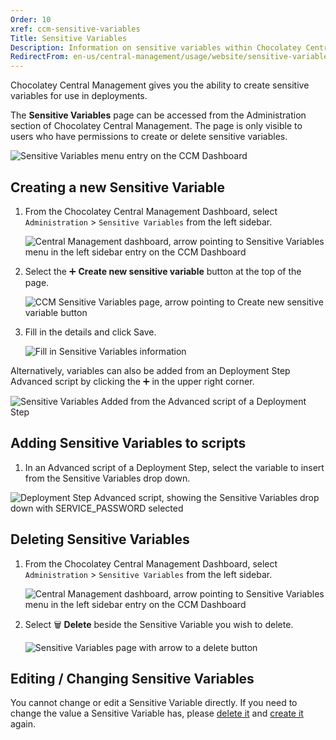 ```yaml
---
Order: 10
xref: ccm-sensitive-variables
Title: Sensitive Variables
Description: Information on sensitive variables within Chocolatey Central Management
RedirectFrom: en-us/central-management/usage/website/sensitive-variables
---
```


Chocolatey Central Management gives you the ability to create sensitive variables for use in deployments.

The **Sensitive Variables** page can be accessed from the Administration section of Chocolatey Central Management. The page is only visible to users who have permissions to create or delete sensitive variables.

![Sensitive Variables menu entry on the CCM Dashboard](/assets/images/sensitive-variables/ccm-sensitive-variables-nav.png)

## Creating a new Sensitive Variable

1. From the Chocolatey Central Management Dashboard, select `Administration` > `Sensitive Variables` from the left sidebar.

    ![Central Management dashboard, arrow pointing to Sensitive Variables menu in the left sidebar entry on the CCM Dashboard](/assets/images/sensitive-variables/ccm-sensitive-variables-nav.png)
1. Select the :heavy_plus_sign: **Create new sensitive variable** button at the top of the page.

    ![CCM Sensitive Variables page, arrow pointing to Create new sensitive variable button](/assets/images/sensitive-variables/create-new-btn.png)
1. Fill in the details and click Save.

    ![Fill in Sensitive Variables information](/assets/images/sensitive-variables/fill-in-variable.png)

Alternatively, variables can also be added from an Deployment Step Advanced script by clicking the :heavy_plus_sign: in the upper right corner.

![Sensitive Variables Added from the Advanced script of a Deployment Step](/assets/images/sensitive-variables/ccm-deployment-step-add-btn.png)

## Adding Sensitive Variables to scripts

<?! Include "../../../../shared/sensitive-variables-note.txt" /?>

1. In an Advanced script of a Deployment Step, select the variable to insert from the Sensitive Variables drop down.

![Deployment Step Advanced script, showing the Sensitive Variables drop down with SERVICE_PASSWORD selected](/assets/images/sensitive-variables/add-variable-to-deployment-step.png)

## Deleting Sensitive Variables

1. From the Chocolatey Central Management Dashboard, select `Administration` > `Sensitive Variables` from the left sidebar.

    ![Central Management dashboard, arrow pointing to Sensitive Variables menu in the left sidebar entry on the CCM Dashboard](/assets/images/sensitive-variables/ccm-sensitive-variables-nav.png)
1. Select :wastebasket: **Delete** beside the Sensitive Variable you wish to delete.

    ![Sensitive Variables page with arrow to a delete button](/assets/images/sensitive-variables/delete-variable.png)

## Editing / Changing Sensitive Variables

You cannot change or edit a Sensitive Variable directly. If you need to change the value a Sensitive Variable has, please [delete it](#deleting-sensitive-variables) and [create it](#creating-a-new-sensitive-variable) again.